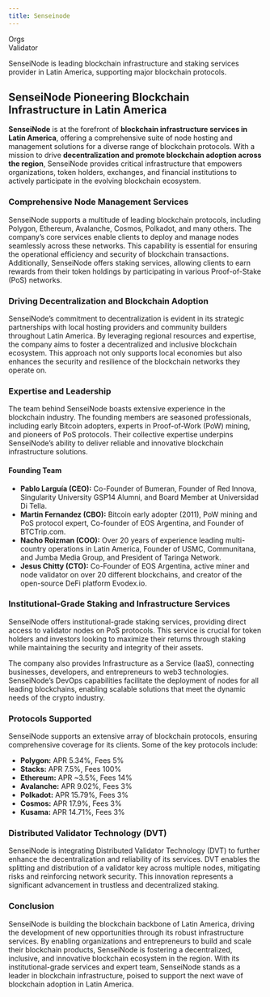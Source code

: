 ```yaml
---
title: Senseinode
---
```

Orgs  
 Validator  

SenseiNode is leading blockchain infrastructure and staking services provider in Latin America, supporting major blockchain protocols.

SenseiNode Pioneering Blockchain Infrastructure in Latin America
----------------------------------------------------------------

**SenseiNode** is at the forefront of **blockchain infrastructure services in Latin America**, offering a comprehensive suite of node hosting and management solutions for a diverse range of blockchain protocols. With a mission to drive **decentralization and promote blockchain adoption across the region**, SenseiNode provides critical infrastructure that empowers organizations, token holders, exchanges, and financial institutions to actively participate in the evolving blockchain ecosystem.

### Comprehensive Node Management Services

SenseiNode supports a multitude of leading blockchain protocols, including Polygon, Ethereum, Avalanche, Cosmos, Polkadot, and many others. The company’s core services enable clients to deploy and manage nodes seamlessly across these networks. This capability is essential for ensuring the operational efficiency and security of blockchain transactions. Additionally, SenseiNode offers staking services, allowing clients to earn rewards from their token holdings by participating in various Proof-of-Stake (PoS) networks.

### Driving Decentralization and Blockchain Adoption

SenseiNode’s commitment to decentralization is evident in its strategic partnerships with local hosting providers and community builders throughout Latin America. By leveraging regional resources and expertise, the company aims to foster a decentralized and inclusive blockchain ecosystem. This approach not only supports local economies but also enhances the security and resilience of the blockchain networks they operate on.

### Expertise and Leadership

The team behind SenseiNode boasts extensive experience in the blockchain industry. The founding members are seasoned professionals, including early Bitcoin adopters, experts in Proof-of-Work (PoW) mining, and pioneers of PoS protocols. Their collective expertise underpins SenseiNode’s ability to deliver reliable and innovative blockchain infrastructure solutions.

#### Founding Team

- **Pablo Larguía (CEO):** Co-Founder of Bumeran, Founder of Red Innova, Singularity University GSP14 Alumni, and Board Member at Universidad Di Tella.
- **Martin Fernandez (CBO):** Bitcoin early adopter (2011), PoW mining and PoS protocol expert, Co-founder of EOS Argentina, and Founder of BTCTrip.com.
- **Nacho Roizman (COO):** Over 20 years of experience leading multi-country operations in Latin America, Founder of USMC, Communitana, and Jumba Media Group, and President of Taringa Network.
- **Jesus Chitty (CTO):** Co-Founder of EOS Argentina, active miner and node validator on over 20 different blockchains, and creator of the open-source DeFi platform Evodex.io.

### Institutional-Grade Staking and Infrastructure Services

SenseiNode offers institutional-grade staking services, providing direct access to validator nodes on PoS protocols. This service is crucial for token holders and investors looking to maximize their returns through staking while maintaining the security and integrity of their assets.

The company also provides Infrastructure as a Service (IaaS), connecting businesses, developers, and entrepreneurs to web3 technologies. SenseiNode’s DevOps capabilities facilitate the deployment of nodes for all leading blockchains, enabling scalable solutions that meet the dynamic needs of the crypto industry.

### Protocols Supported

SenseiNode supports an extensive array of blockchain protocols, ensuring comprehensive coverage for its clients. Some of the key protocols include:

- **Polygon:** APR 5.34%, Fees 5%
- **Stacks:** APR 7.5%, Fees 100%
- **Ethereum:** APR ~3.5%, Fees 14%
- **Avalanche:** APR 9.02%, Fees 3%
- **Polkadot:** APR 15.79%, Fees 3%
- **Cosmos:** APR 17.9%, Fees 3%
- **Kusama:** APR 14.71%, Fees 3%

### Distributed Validator Technology (DVT)

SenseiNode is integrating Distributed Validator Technology (DVT) to further enhance the decentralization and reliability of its services. DVT enables the splitting and distribution of a validator key across multiple nodes, mitigating risks and reinforcing network security. This innovation represents a significant advancement in trustless and decentralized staking.

### Conclusion

SenseiNode is building the blockchain backbone of Latin America, driving the development of new opportunities through its robust infrastructure services. By enabling organizations and entrepreneurs to build and scale their blockchain products, SenseiNode is fostering a decentralized, inclusive, and innovative blockchain ecosystem in the region. With its institutional-grade services and expert team, SenseiNode stands as a leader in blockchain infrastructure, poised to support the next wave of blockchain adoption in Latin America.